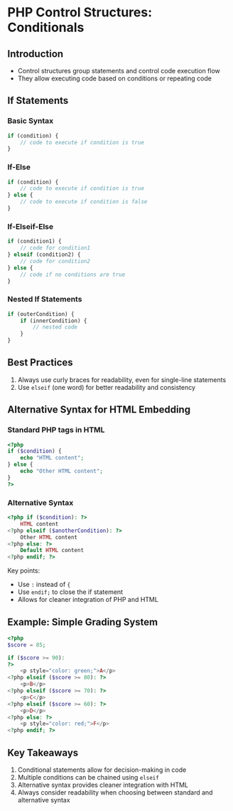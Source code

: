 # PHP Control Structures: Conditionals

## Introduction
- Control structures group statements and control code execution flow
- They allow executing code based on conditions or repeating code

## If Statements

### Basic Syntax
```php
if (condition) {
    // code to execute if condition is true
}
```

### If-Else
```php
if (condition) {
    // code to execute if condition is true
} else {
    // code to execute if condition is false
}
```

### If-Elseif-Else
```php
if (condition1) {
    // code for condition1
} elseif (condition2) {
    // code for condition2
} else {
    // code if no conditions are true
}
```

### Nested If Statements
```php
if (outerCondition) {
    if (innerCondition) {
        // nested code
    }
}
```

## Best Practices
1. Always use curly braces for readability, even for single-line statements
2. Use `elseif` (one word) for better readability and consistency

## Alternative Syntax for HTML Embedding

### Standard PHP tags in HTML
```php
<?php
if ($condition) {
    echo "HTML content";
} else {
    echo "Other HTML content";
}
?>
```

### Alternative Syntax
```php
<?php if ($condition): ?>
    HTML content
<?php elseif ($anotherCondition): ?>
    Other HTML content
<?php else: ?>
    Default HTML content
<?php endif; ?>
```

Key points:
- Use `:` instead of `{`
- Use `endif;` to close the if statement
- Allows for cleaner integration of PHP and HTML

## Example: Simple Grading System
```php
<?php
$score = 85;

if ($score >= 90):
?>
    <p style="color: green;">A</p>
<?php elseif ($score >= 80): ?>
    <p>B</p>
<?php elseif ($score >= 70): ?>
    <p>C</p>
<?php elseif ($score >= 60): ?>
    <p>D</p>
<?php else: ?>
    <p style="color: red;">F</p>
<?php endif; ?>
```

## Key Takeaways
1. Conditional statements allow for decision-making in code
2. Multiple conditions can be chained using `elseif`
3. Alternative syntax provides cleaner integration with HTML
4. Always consider readability when choosing between standard and alternative syntax
